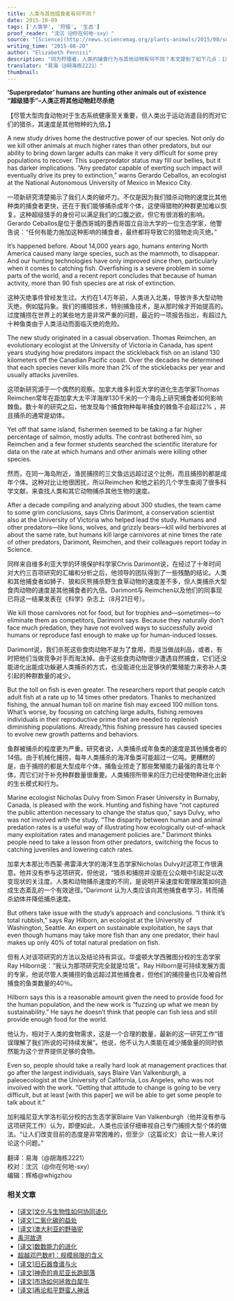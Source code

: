 ```yaml
---
title: 人类与其他猎食者有何不同？
date: 2015-10-09
tags: ['人类学', '狩猎', '生态']
proof_reader: "沈沉（@你在何地-sxy）"
source: "[Science](http://news.sciencemag.org/plants-animals/2015/08/superpredator-humans-are-hunting-other-animals-out-existence)"
writing_time: "2015-08-20"
author: "Elizabeth Pennisi"
description: "同为狩猎者，人类的捕食行为与其他动物有何不同？本文提到了如下几点：1）人类不仅捕猎食草动物，也捕猎食肉动物，2）人类捕猎食草动物和捕猎食肉动物的动机截然不同，3）人类捕猎食肉动物的模式明显不同于其他捕食者，且效率极高……"
translator: "易海（@胡海栋2221）"
thumbnail:
---
```


**‘Superpredator’ humans are hunting other animals out of existence**  
**“超级猎手”–人类正将其他动物赶尽杀绝**

【尽管大型肉食动物对于生态系统健康至关重要，但人类出于运动消遣目的而对它们的猎杀，其速度是其他物种的九倍。】

A new study drives home the destructive power of our species. Not only do we kill other animals at much higher rates than other predators, but our ability to bring down larger adults can make it very difficult for some prey populations to recover. This superpredator status may fill our bellies, but it has darker implications. “Any predator capable of exerting such impact will eventually drive its prey to extinction,” warns Gerardo Ceballos, an ecologist at the National Autonomous University of Mexico in Mexico City.

一项新研究清楚揭示了我们人类的破坏力。不仅是因为我们猎杀动物的速度比其他种类的捕食者更快，还在于我们能够捕杀成年个体，这使得猎物的种群更加难以恢复。这种超级猎手的身份可以满足我们的口腹之欲，但它有很消极的影响。Gerardo Ceballos是位于墨西哥城的墨西哥国立自治大学的一位生态学家，他警告说：“任何有能力施加这种影响的捕食者，最终都将导致它的猎物走向灭绝。”

It’s happened before. About 14,000 years ago, humans entering North America caused many large species, such as the mammoth, to disappear. And our hunting technologies have only improved since then, particularly when it comes to catching fish. Overfishing is a severe problem in some parts of the world, and a recent report concludes that because of human activity, more than 90 fish species are at risk of extinction.

这种灭绝事件曾经发生过。大约在1.4万年前，人类进入北美，导致许多大型动物灭绝，例如猛犸象。我们的捕猎技术，特别捕鱼技术，是从那时候才开始提高的。过度捕捞在世界上的某些地方是非常严重的问题，最近的一项报告指出，有超过九十种鱼类由于人类活动而面临灭绝的危险。

The new study originated in a casual observation. Thomas Reimchen, an evolutionary ecologist at the University of Victoria in Canada, has spent years studying how predators impact the stickleback fish on an island 130 kilometers off the Canadian Pacific coast. Over the decades he determined that each species never kills more than 2% of the sticklebacks per year and usually attacks juveniles.

这项新研究源于一个偶然的观察。加拿大维多利亚大学的进化生态学家Thomas Reimchen常年在距加拿大太平洋海岸130千米的一个海岛上研究捕食者如何影响棘鱼。数十年的研究之后，他发现每个捕食物种每年捕食的棘鱼不会超过2% ，并且捕杀的通常是幼体。

Yet off that same island, fishermen seemed to be taking a far higher percentage of salmon, mostly adults. The contrast bothered him, so Reimchen and a few former students searched the scientific literature for data on the rate at which humans and other animals were killing other species.

然而，在同一海岛附近，渔民捕捞的三文鱼远远超过这个比例，而且捕捞的都是成年个体。这种对比让他很困扰，所以Reimchen 和他之前的几个学生查阅了很多科学文献，来查找人类和其它动物捕杀其他生物的速度。

After a decade compiling and analyzing about 300 studies, the team came to some grim conclusions, says Chris Darimont, a conservation scientist also at the University of Victoria who helped lead the study. Humans and other predators—like lions, wolves, and grizzly bears—kill wild herbivores at about the same rate, but humans kill large carnivores at nine times the rate of other predators, Darimont, Reimchen, and their colleagues report today in Science.

同样来自维多利亚大学的环境保护科学家Chris Darimont说，在经过了十年时间对大约三百项研究的汇编和分析之后，他领导的团队得到了一些残酷的结论。人类和其他捕食者如狮子、狼和灰熊捕杀野生食草动物的速度差不多，但人类捕杀大型食肉动物的速度是其他捕食者的九倍。Darimont与 Reimchen以及他们的同事现已将这一结果发表在《科学》杂志上（8月21日号）。

We kill those carnivores not for food, but for trophies and—sometimes—to eliminate them as competitors, Darimont says. Because they naturally don’t face much predation, they have not evolved ways to successfully avoid humans or reproduce fast enough to make up for human-induced losses.

Darimont说，我们杀死这些食肉动物不是为了食用，而是当做战利品，或者，有时把他们当做竞争对手而淘汰掉。由于这些食肉动物很少遭遇自然捕食，它们还没能进化出能成功躲避人类捕杀的方式，也没能进化出足够快的繁殖能力来弥补人类引起的种群数量的减少。

But the toll on fish is even greater. The researchers report that people catch adult fish at a rate up to 14 times other predators. Thanks to mechanized fishing, the annual human toll on marine fish may exceed 100 million tons. What’s worse, by focusing on catching large adults, fishing removes individuals in their reproductive prime that are needed to replenish diminishing populations. Already,?this fishing pressure has caused species to evolve new growth patterns and behaviors.

鱼群被捕杀的程度更为严重。研究者说，人类捕杀成年鱼类的速度是其他捕食者的14倍。由于机械化捕捞，每年人类捕杀的海洋鱼类可能超过一亿吨。更糟糕的是，由于捕捞的都是大型成年个体，捕鱼业捞走了那些繁殖能力最强的青壮年个体，而它们对于补充种群数量很重要。人类捕捞所带来的压力已经使物种进化出新的生长模式和行为。

Marine ecologist Nicholas Dulvy from Simon Fraser University in Burnaby, Canada, is pleased with the work. Hunting and fishing have “not captured the public attention necessary to change the status quo,” says Dulvy, who was not involved with the study. “The disparity between human and animal predation rates is a useful way of illustrating how ecologically out-of-whack many exploitation rates and management policies are.” Darimont thinks people need to take a lesson from other predators, switching the focus to catching juveniles and lowering catch rates.

加拿大本那比市西蒙·弗雷泽大学的海洋生态学家Nicholas Dulvy对这项工作很满意。他并没有参与这项研究，但他说，“猎杀和捕捞并没能在公众眼中引起足以改变现状的关注度。人类和动物捕杀速度的不同，是说明开采速度和管理政策如何造成生态紊乱的一个有效途径。”Darimont 认为人类应该向其他捕食者学习，转而捕杀幼体并降低捕杀速度。

But others take issue with the study’s approach and conclusions. “I think it’s total rubbish,” says Ray Hilborn, an ecologist at the University of Washington, Seattle. An expert on sustainable exploitation, he says that even though humans may take more fish than any one predator, their haul makes up only 40% of total natural predation on fish.

但有人对该项研究的方法以及结论持有异议。华盛顿大学西雅图分校的生态学家Ray Hilborn说：“我认为那项研究完全就是垃圾”。Ray Hilborn是可持续发展方面的专家，他说尽管人类捕捞的鱼远超过其他捕食者，但他们的捕捞量也只及被自然捕食的鱼类数量的40％。

Hilborn says this is a reasonable amount given the need to provide food for the human population, and the new work is “fuzzing up what we mean by sustainability.” He says he doesn’t think that people can fish less and still provide enough food for the world.

他认为，相对于人类的食物需求，这是一个合理的数量，最新的这一研究工作“错误理解了我们所说的可持续发展”。他说，他不认为人类能在减少捕鱼量的同时依然能为这个世界提供足够的食物。

Even so, people should take a really hard look at management practices that go after the largest individuals, says Blaire Van Valkenburgh, a paleoecologist at the University of California, Los Angeles, who was not involved with the work. “Getting that attitude to change is going to be very difficult, but at least [with this paper] we will be able to get some people to talk about it.”

加利福尼亚大学洛杉矶分校的古生态学家Blaire Van Valkenburgh（他并没有参与这项研究工作）认为，即便如此，人类也应该仔细审视自己专门捕捞大型个体的做法。“让人们改变目前的态度是非常困难的，但至少（这篇论文）会让一些人来讨论这个问题。”


翻译：易海（@胡海栋2221）  
校对：沈沉（@你在何地-sxy）  
编辑：辉格@whigzhou


### 相关文章

* [[译文]文化与生物性如何协同进化](https://headsalon.org/archives/7447.html "[译文]文化与生物性如何协同进化")
* [[译文]二氧化碳的益处](https://headsalon.org/archives/6704.html "[译文]二氧化碳的益处")
* [[译文]澳大利亚的野骆驼](https://headsalon.org/archives/6518.html "[译文]澳大利亚的野骆驼")
* [禹河故道](https://headsalon.org/archives/7021.html "禹河故道")
* [[译文]数数能力的进化](https://headsalon.org/archives/6455.html "[译文]数数能力的进化")
* [超越邓巴数#1：规模局限的含义](https://headsalon.org/archives/6121.html "超越邓巴数#1：规模局限的含义")
* [[译文]旧石器食谱与火](https://headsalon.org/archives/6079.html "[译文]旧石器食谱与火")
* [[译文]神奇的肯尼亚长跑部落](https://headsalon.org/archives/5999.html "[译文]神奇的肯尼亚长跑部落")
* [[译文]市场如何拯救白犀牛](https://headsalon.org/archives/5962.html "[译文]市场如何拯救白犀牛")
* [[译文]再论和平野蛮人神话](https://headsalon.org/archives/5900.html "[译文]再论和平野蛮人神话")
